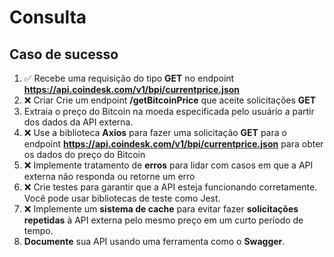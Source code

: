 # Consulta

## Caso de sucesso

1. ✅ Recebe uma requisição do tipo **GET** no endpoint **https://api.coindesk.com/v1/bpi/currentprice.json**
2. ❌ Criar Crie um endpoint **/getBitcoinPrice** que aceite solicitações **GET**
3. Extraia o preço do Bitcoin na moeda especificada pelo usuário a partir dos dados da API externa.
4. ❌ Use a biblioteca **Axios** para fazer uma solicitação **GET** para o endpoint **https://api.coindesk.com/v1/bpi/currentprice.json** para obter os dados do preço do Bitcoin
5. ❌ Implemente tratamento de **erros** para lidar com casos em que a API externa não responda ou retorne um erro
6. ❌ Crie testes para garantir que a API esteja funcionando corretamente. Você pode usar bibliotecas de teste como Jest.
7. ❌ Implemente um **sistema de cache** para evitar fazer **solicitações repetidas** à API externa pelo mesmo preço em um curto período de tempo.
8. **Documente** sua API usando uma ferramenta como o **Swagger**.
